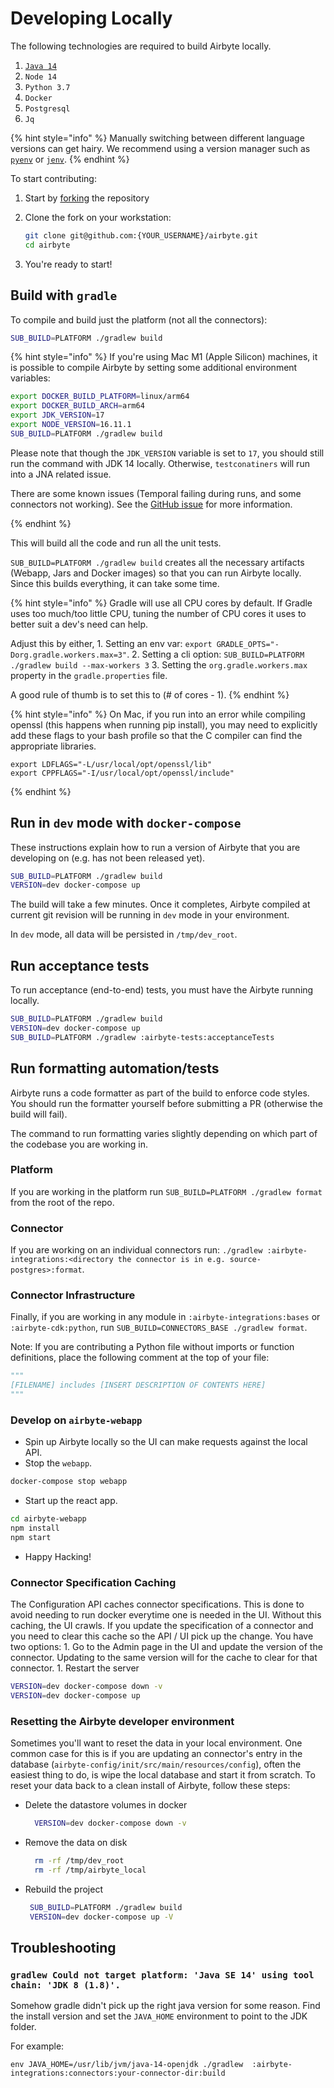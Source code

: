 # Developing Locally

The following technologies are required to build Airbyte locally.

1. [`Java 14`](https://jdk.java.net/archive/)
2. `Node 14`
3. `Python 3.7`
4. `Docker`
5. `Postgresql`
6. `Jq`

{% hint style="info" %}
Manually switching between different language versions can get hairy. We recommend using a version manager such as [`pyenv`](https://github.com/pyenv/pyenv) or [`jenv`](https://github.com/jenv/jenv).
{% endhint %}

To start contributing:

1. Start by [forking](https://docs.github.com/en/github/getting-started-with-github/fork-a-repo) the repository
2. Clone the fork on your workstation:

   ```bash
   git clone git@github.com:{YOUR_USERNAME}/airbyte.git
   cd airbyte
   ```

3. You're ready to start!

## Build with `gradle`

To compile and build just the platform \(not all the connectors\):

```bash
SUB_BUILD=PLATFORM ./gradlew build
```

{% hint style="info" %}
If you're using Mac M1 \(Apple Silicon\) machines, it is possible to compile Airbyte by setting
some additional environment variables:

```bash
export DOCKER_BUILD_PLATFORM=linux/arm64
export DOCKER_BUILD_ARCH=arm64
export JDK_VERSION=17
export NODE_VERSION=16.11.1
SUB_BUILD=PLATFORM ./gradlew build
```

Please note that though the `JDK_VERSION` variable is set to `17`, you should still run the command with JDK 14 locally. Otherwise, `testconatiners` will run into a JNA related issue.

There are some known issues (Temporal failing during runs, and some connectors not working). See the [GitHub issue](https://github.com/airbytehq/airbyte/issues/2017) for more information.

{% endhint %}

This will build all the code and run all the unit tests.

`SUB_BUILD=PLATFORM ./gradlew build` creates all the necessary artifacts \(Webapp, Jars and Docker images\) so that you can run Airbyte locally. Since this builds everything, it can take some time.

{% hint style="info" %}
Gradle will use all CPU cores by default. If Gradle uses too much/too little CPU, tuning the number of CPU cores it uses to better suit a dev's need can help.

Adjust this by either, 1. Setting an env var: `export GRADLE_OPTS="-Dorg.gradle.workers.max=3"`. 2. Setting a cli option: `SUB_BUILD=PLATFORM ./gradlew build --max-workers 3` 3. Setting the `org.gradle.workers.max` property in the `gradle.properties` file.

A good rule of thumb is to set this to \(\# of cores - 1\).
{% endhint %}

{% hint style="info" %}
On Mac, if you run into an error while compiling openssl \(this happens when running pip install\), you may need to explicitly add these flags to your bash profile so that the C compiler can find the appropriate libraries.

```text
export LDFLAGS="-L/usr/local/opt/openssl/lib"
export CPPFLAGS="-I/usr/local/opt/openssl/include"
```
{% endhint %}

## Run in `dev` mode with `docker-compose`

These instructions explain how to run a version of Airbyte that you are developing on (e.g. has not been released yet).
```bash
SUB_BUILD=PLATFORM ./gradlew build
VERSION=dev docker-compose up
```

The build will take a few minutes. Once it completes, Airbyte compiled at current git revision will be running in `dev` mode in your environment.

In `dev` mode, all data will be persisted in `/tmp/dev_root`.

## Run acceptance tests

To run acceptance \(end-to-end\) tests, you must have the Airbyte running locally.

```bash
SUB_BUILD=PLATFORM ./gradlew build
VERSION=dev docker-compose up
SUB_BUILD=PLATFORM ./gradlew :airbyte-tests:acceptanceTests
```

## Run formatting automation/tests

Airbyte runs a code formatter as part of the build to enforce code styles. You should run the formatter yourself before submitting a PR (otherwise the build will fail).

The command to run formatting varies slightly depending on which part of the codebase you are working in.
### Platform
If you are working in the platform run `SUB_BUILD=PLATFORM ./gradlew format` from the root of the repo.

### Connector
If you are working on an individual connectors run: `./gradlew :airbyte-integrations:<directory the connector is in e.g. source-postgres>:format`.

### Connector Infrastructure
Finally, if you are working in any module in `:airbyte-integrations:bases` or `:airbyte-cdk:python`, run `SUB_BUILD=CONNECTORS_BASE ./gradlew format`.

Note: If you are contributing a Python file without imports or function definitions, place the following comment at the top of your file:

```python
"""
[FILENAME] includes [INSERT DESCRIPTION OF CONTENTS HERE]
"""
```

### Develop on `airbyte-webapp`

* Spin up Airbyte locally so the UI can make requests against the local API.
* Stop the `webapp`.

```bash
docker-compose stop webapp
```

* Start up the react app.

```bash
cd airbyte-webapp
npm install
npm start
```

* Happy Hacking!

### Connector Specification Caching

The Configuration API caches connector specifications. This is done to avoid needing to run docker everytime one is needed in the UI. Without this caching, the UI crawls. If you update the specification of a connector and you need to clear this cache so the API / UI pick up the change. You have two options: 1. Go to the Admin page in the UI and update the version of the connector. Updating to the same version will for the cache to clear for that connector. 1. Restart the server

```bash
VERSION=dev docker-compose down -v
VERSION=dev docker-compose up
```

### Resetting the Airbyte developer environment

Sometimes you'll want to reset the data in your local environment. One common case for this is if you are updating an connector's entry in the database \(`airbyte-config/init/src/main/resources/config`\), often the easiest thing to do, is wipe the local database and start it from scratch. To reset your data back to a clean install of Airbyte, follow these steps:

* Delete the datastore volumes in docker

  ```bash
    VERSION=dev docker-compose down -v
  ```

* Remove the data on disk

  ```bash
    rm -rf /tmp/dev_root
    rm -rf /tmp/airbyte_local
  ```

* Rebuild the project

  ```bash
   SUB_BUILD=PLATFORM ./gradlew build
   VERSION=dev docker-compose up -V
  ```

## Troubleshooting

### `gradlew Could not target platform: 'Java SE 14' using tool chain: 'JDK 8 (1.8)'.`

Somehow gradle didn't pick up the right java version for some reason. Find the install version and set the `JAVA_HOME` environment to point to the JDK folder.

For example:

```text
env JAVA_HOME=/usr/lib/jvm/java-14-openjdk ./gradlew  :airbyte-integrations:connectors:your-connector-dir:build
```

